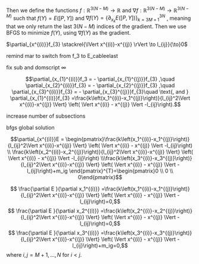 Then we define the functions $f: \mathbb{R}^{3(N-M)}\to \mathbb{R}$ and $\nabla f: \mathbb{R}^{3(N-M)}\to\mathbb{R}^{3(N-M)}$ such that $f(Y)=E(\left[P,Y  \right])$ and $\nabla f(Y)=\{\partial_{x_{k}} E(\left[P,Y \right]) \}_{k=3M+1}^{3N}$ , meaning that we only return the last $3(N-M)$ indices of the gradient. Then we use BFGS to minimize $f(Y)$, using $\nabla f(Y)$ as the gradient.


$\partial_{x^{(i)}}f_{3} \stackrel{\lVert x^{(i)}-x^{(j)} \rVert \to l_{ij}}{\to}0$


remind mar to switch from f_3 to E_cableelast

fix sub and domscript $\infty$

$$\partial_{x_{1}^{(i)}}f_3  = - \partial_{x_{1}^{(j)}}f_{3} ,\quad 
    \partial_{x_{2}^{(i)}}f_{3} = - \partial_{x_{2}^{(j)}}f_{3} ,\quad 
    \partial_{x_{3}^{(i)}}f_{3} = - \partial_{x_{3}^{(j)}}f_{3}\quad \text{, and }
     \partial_{x_{1}^{(i)}}f_{3} =\frac{k\left(x_1^{(i)}-x_1^{(j)}\right)}{l_{ij}^2\Vert x^{(i)}-x^{(j)} \Vert} \left( \Vert x^{(i)} - x^{(j)} \Vert -l_{ij}\right).$$

increase number of subsections

bfgs global solution


$$\partial_{x^{(i)}}E = \begin{pmatrix}\frac{k\left(x_1^{(i)}-x_1^{(j)}\right)}{l_{ij}^2\Vert x^{(i)}-x^{(j)} \Vert} \left( \Vert x^{(i)} - x^{(j)} \Vert -l_{ij}\right) \\ \frac{k\left(x_2^{(i)}-x_2^{(j)}\right)}{l_{ij}^2\Vert x^{(i)}-x^{(j)} \Vert} \left( \Vert x^{(i)} - x^{(j)} \Vert -l_{ij}\right) \\\frac{k\left(x_3^{(i)}-x_3^{(j)}\right)}{l_{ij}^2\Vert x^{(i)}-x^{(j)} \Vert} \left( \Vert x^{(i)} - x^{(j)} \Vert -l_{ij}\right)+m_ig \end{pmatrix}^{T}=\begin{pmatrix}0 \\ 0 \\ 0\end{pmatrix}$$

$$ \frac{\partial E }{\partial x_1^{(i)}} =\frac{k\left(x_1^{(i)}-x_1^{(j)}\right)}{l_{ij}^2\Vert x^{(i)}-x^{(j)} \Vert} \left( \Vert x^{(i)} - x^{(j)} \Vert -l_{ij}\right)=0,$$
    $$ \frac{\partial E }{\partial x_2^{(i)}} =\frac{k\left(x_2^{(i)}-x_2^{(j)}\right)}{l_{ij}^2\Vert x^{(i)}-x^{(j)} \Vert} \left( \Vert x^{(i)} - x^{(j)} \Vert -l_{ij}\right)=0,$$
    $$ \frac{\partial E }{\partial x_3^{(i)}} =\frac{k\left(x_3^{(i)}-x_3^{(j)}\right)}{l_{ij}^2\Vert x^{(i)}-x^{(j)} \Vert} \left( \Vert x^{(i)} - x^{(j)} \Vert -l_{ij}\right)+m_ig=0,$$
    where $i,j=M+1,...,N$ for  $i<j$.